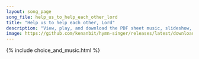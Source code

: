 ```yaml
---
layout: song_page
song_file: help_us_to_help_each_other_lord
title: "Help us to help each other, Lord"
description: "View, play, and download the PDF sheet music, slideshow, and audio. Lyrics: Help us to help each other, Lord, each other's cross to bear, let all their friendly aid afford, and feel another's care.  Up into thee, our living he... english christian 4part"
image: https://github.com/kenanbit/hymn-singer/releases/latest/download/help_us_to_help_each_other_lord-trad.png
---
```


{% include choice_and_music.html %}